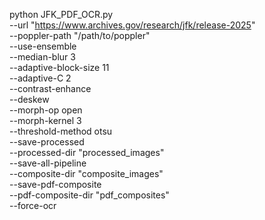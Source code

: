 python JFK_PDF_OCR.py \
    --url "https://www.archives.gov/research/jfk/release-2025" \
    --poppler-path "/path/to/poppler" \
    --use-ensemble \
    --median-blur 3 \
    --adaptive-block-size 11 \
    --adaptive-C 2 \
    --contrast-enhance \
    --deskew \
    --morph-op open \
    --morph-kernel 3 \
    --threshold-method otsu \
    --save-processed \
    --processed-dir "processed_images" \
    --save-all-pipeline \
    --composite-dir "composite_images" \
    --save-pdf-composite \
    --pdf-composite-dir "pdf_composites" \
    --force-ocr
